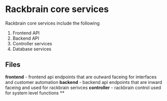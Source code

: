 # Rackbrain core services

Rackbrain core services include the following
1. Frontend API
2. Backend API
3. Controller services
4. Database services

## Files

**frontend** - frontend api endpoints that are outward faceing for interfaces and customer automation
**backend** - backend api endpoints that are inward faceing and used for rackbrain serivces
**controller** - rackbrain control used for system level functions
**
